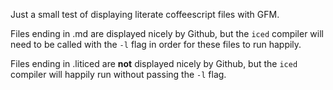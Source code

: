 Just a small test of displaying literate coffeescript files with GFM.

Files ending in .md are displayed nicely by Github, but the `iced` compiler will need to be called with the `-l` flag in order for these files to run happily.

Files ending in .liticed are **not** displayed nicely by Github, but the `iced` compiler will happily run without passing the `-l` flag.
